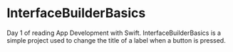 # InterfaceBuilderBasics
Day 1 of reading App Development with Swift.  InterfaceBuilderBasics is a simple project used to change the title of a label when a button is pressed.

